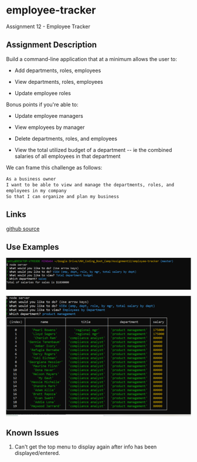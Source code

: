 # employee-tracker
Assignment 12 - Employee Tracker

## Assignment Description

Build a command-line application that at a minimum allows the user to:

  * Add departments, roles, employees

  * View departments, roles, employees

  * Update employee roles

Bonus points if you're able to:

  * Update employee managers

  * View employees by manager

  * Delete departments, roles, and employees

  * View the total utilized budget of a department -- ie the combined salaries of all employees in that department

We can frame this challenge as follows:

```
As a business owner
I want to be able to view and manage the departments, roles, and employees in my company
So that I can organize and plan my business
```


## Links

[github source](https://github.com/yttel/employee-tracker)


## Use Examples

![Use example](.\assets\images\totalsalary.PNG)


![Use example](.\assets\images\empbydept.PNG)

## Known Issues

1. Can't get the top menu to display again after info has been displayed/entered.


